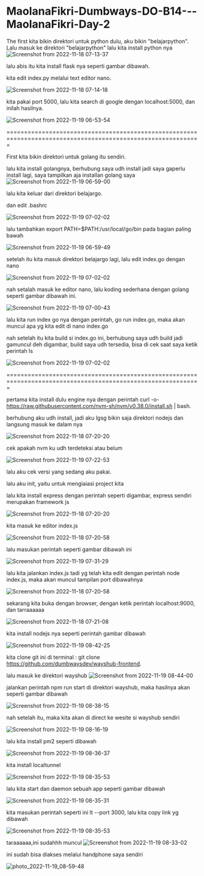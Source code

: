 # MaolanaFikri-Dumbways-DO-B14---MaolanaFikri-Day-2
The first kita bikin direktori untuk python dulu, aku bikin "belajarpython".
Lalu masuk ke direktori "belajarpython"
lalu kita install python nya
![Screenshot from 2022-11-18 07-13-37](https://user-images.githubusercontent.com/118157585/202595451-81caf67c-6487-409b-a3ac-208347034e7b.png)

lalu abis itu kita install flask nya seperti gambar dibawah.

kita edit index.py melalui text editor nano.

![Screenshot from 2022-11-18 07-14-18](https://user-images.githubusercontent.com/118157585/202595525-25483f9a-4a2c-42d7-821f-177271808217.png)

kita pakai port 5000, lalu kita search di google dengan localhost:5000, dan inilah hasilnya.

![Screenshot from 2022-11-19 06-53-54](https://user-images.githubusercontent.com/118157585/202822002-3be17ce2-3b06-4520-86b7-57f06d85c772.png)

=============================================================================================================

First kita bikin direktori untuk golang itu sendiri.

lalu kita install golangnya, berhubung saya udh install jadi saya gaperlu install lagi, saya tampilkan aja installan golang saya
![Screenshot from 2022-11-19 06-59-00](https://user-images.githubusercontent.com/118157585/202822568-02433edf-7b78-48c9-832a-e67a77141532.png)

lalu kita keluar dari direktori belajargo.

dan edit .bashrc 

![Screenshot from 2022-11-19 07-02-02](https://user-images.githubusercontent.com/118157585/202822580-da499731-a352-4f1a-815b-cd3763f051f7.png)


lalu tambahkan export PATH=$PATH:/usr/local/go/bin pada bagian paling bawah


![Screenshot from 2022-11-19 06-59-49](https://user-images.githubusercontent.com/118157585/202822573-bb5ea73e-3926-47f3-aeee-e57f6e4f644d.png)


setelah itu kita masuk direktori belajargo lagi, lalu edit index.go dengan nano


![Screenshot from 2022-11-19 07-02-02](https://user-images.githubusercontent.com/118157585/202822580-da499731-a352-4f1a-815b-cd3763f051f7.png)

nah setalah masuk ke editor nano, lalu koding sederhana dengan golang seperti  gambar dibawah ini.


![Screenshot from 2022-11-19 07-00-43](https://user-images.githubusercontent.com/118157585/202822576-8bb7ed3d-9e37-4604-b193-625b618f7670.png)

lalu kita run index go nya dengan perintah, go run index.go, maka akan muncul apa yg kita edit di nano index.go

nah setelah itu kita build si index.go ini, berhubung saya udh build jadi gamuncul deh digambar, build saya udh tersedia, bisa di cek saat saya ketik perintah ls


![Screenshot from 2022-11-19 07-02-02](https://user-images.githubusercontent.com/118157585/202822580-da499731-a352-4f1a-815b-cd3763f051f7.png)

=============================================================================================================

pertama kita install dulu engine nya dengan perintah curl -o- https://raw.githubusercontent.com/nvm-sh/nvm/v0.38.0/install.sh | bash.

berhubung aku udh install, jadi aku lgsg bikin saja direktori nodejs dan langsung masuk ke dalam nya

![Screenshot from 2022-11-18 07-20-20](https://user-images.githubusercontent.com/118157585/202595526-3e6abd4c-1b5d-4f97-a438-e8f8f7e32275.png)

cek apakah nvm ku udh terdeteksi atau belum

![Screenshot from 2022-11-19 07-22-53](https://user-images.githubusercontent.com/118157585/202823919-335c6129-2836-469c-b5b8-8fbf8105b3cb.png)

lalu aku cek versi yang sedang aku pakai.

lalu aku init, yaitu untuk mengiaiasi project kita

lalu kita install express dengan perintah seperti digambar, express sendiri merupakan framework js

![Screenshot from 2022-11-18 07-20-20](https://user-images.githubusercontent.com/118157585/202595526-3e6abd4c-1b5d-4f97-a438-e8f8f7e32275.png)

kita masuk ke editor index.js 

![Screenshot from 2022-11-18 07-20-58](https://user-images.githubusercontent.com/118157585/202595527-6abb6e79-295a-4779-b2d4-1be85e76654f.png)

lalu masukan perintah seperti gambar dibawah ini

![Screenshot from 2022-11-19 07-31-29](https://user-images.githubusercontent.com/118157585/202824448-3df7d8a5-4301-48ec-a79b-68ff45ac185a.png)

lalu kita jalankan index.js tadi yg telah kita edit dengan perintah node index.js, maka akan muncul tampilan port dibawahnya

![Screenshot from 2022-11-18 07-20-58](https://user-images.githubusercontent.com/118157585/202595527-6abb6e79-295a-4779-b2d4-1be85e76654f.png)

sekarang kita buka dengan browser, dengan ketik perintah localhost:9000, dan tarraaaaaa 

![Screenshot from 2022-11-18 07-21-08](https://user-images.githubusercontent.com/118157585/202595529-3df6122d-69db-4c9b-841e-515224824a35.png)

kita install nodejs nya seperti perintah gambar dibawah

![Screenshot from 2022-11-19 08-42-25](https://user-images.githubusercontent.com/118157585/202828279-4a6251f8-dc9d-48ad-8434-ac064e8a27f4.png)

kita clone git ini di terminal : git clone https://github.com/dumbwaysdev/wayshub-frontend.

lalu masuk ke direktori wayshub
![Screenshot from 2022-11-19 08-44-00](https://user-images.githubusercontent.com/118157585/202828282-2628c963-c301-4d5c-a17d-225315379a83.png)

jalankan perintah npm run start di direktori wayshub, maka hasilnya akan seperti gambar dibawah 

![Screenshot from 2022-11-19 08-38-15](https://user-images.githubusercontent.com/118157585/202828069-7131e7c6-42d1-484c-b91f-9207cb951d7b.png)

nah setelah itu, maka kita akan di direct ke wesite si wayshub sendiri

![Screenshot from 2022-11-19 08-16-19](https://user-images.githubusercontent.com/118157585/202828704-0164869c-0c5e-4e4b-b66f-4cc74779a810.png)

lalu kita install pm2 seperti dibawah

![Screenshot from 2022-11-19 08-36-37](https://user-images.githubusercontent.com/118157585/202828067-70109258-9c7b-4742-894b-8023d8803f6b.png)

kita install localtunnel

![Screenshot from 2022-11-19 08-35-53](https://user-images.githubusercontent.com/118157585/202828066-5619bcc9-a9ea-4b09-a18d-490a7a75c2eb.png)

lalu kita start dan daemon sebuah app seperti gambar dibawah

![Screenshot from 2022-11-19 08-35-31](https://user-images.githubusercontent.com/118157585/202828062-09995302-53a5-4008-b5dd-50adebae44f6.png)

kita masukan perintah seperti ini  lt --port 3000, lalu kita copy link yg dibawah

![Screenshot from 2022-11-19 08-35-53](https://user-images.githubusercontent.com/118157585/202828066-5619bcc9-a9ea-4b09-a18d-490a7a75c2eb.png)

taraaaaaa,ini sudahhh muncul
![Screenshot from 2022-11-19 08-33-02](https://user-images.githubusercontent.com/118157585/202828056-99ed3eea-6d0c-4cbf-a86c-30e18b99b3f3.png)

ini sudah bisa diakses melalui handphone saya sendiri

![photo_2022-11-19_08-59-48](https://user-images.githubusercontent.com/118157585/202829135-3d277452-ca7a-40d2-b181-28ca3b087b17.jpg)
